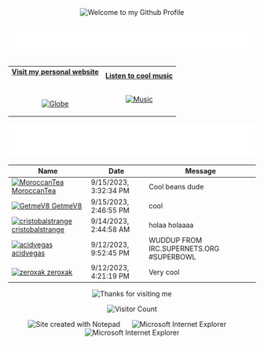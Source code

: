<!-- "Hero" Header -->
<div align="center">
  <img src="https://github.com/BrunnerLivio/brunnerlivio/blob/master/images/welcome.png?raw=true" style="max-width: 100%;" alt="Welcome to my Github Profile" />
  <br />
  <br />
  <img height="50" alt="My Name is Livio and I like Node.js" src="images/personal_note.svg" />
  <br />
  <br />

</div>

<!-- Social -->
<table width="100%" align="center">
<tr>
<td align="center">
<a href="https://brunnerliv.io">
<strong>Visit my personal website </strong>
<br />
<br />
<br />

<p>

<img alt="Globe" height="80" src="images/globe.gif">
</a>
</p>

</td>


<td align="center">
<a href="https://www.youtube.com/watch?v=3YxaaGgTQYM&ab_channel=EvanescenceVEVO">
<strong>Listen to cool music</strong>
<br />
<br />


<p>
<img height="100" alt="Music" src="images/music.gif"> 
</a>
</p>

</td>
</tr>
</table>

<div align="center">
<a href="https://github.com/BrunnerLivio/brunnerlivio/issues/62#issuecomment-new"><img src="images/guestbook.svg"></a> 
</div>

<!-- Guestbook -->
| Name | Date | Message |
|---|---|---|
| <a href="https://github.com/MoroccanTea"><img width="24" src="https://avatars.githubusercontent.com/u/58166226?s=24&u=d5228096e3dc635981670732caf7f97bbaa7a4a6&v=4" alt="MoroccanTea" /> MoroccanTea</a> |9/15/2023, 3:32:34 PM|Cool beans dude|
| <a href="https://github.com/GetmeV8"><img width="24" src="https://avatars.githubusercontent.com/u/108615297?s=24&u=447bbb61f2da80dca923baf8fb50d6eda3df3062&v=4" alt="GetmeV8" /> GetmeV8</a> |9/15/2023, 2:46:55 PM|cool|
| <a href="https://github.com/cristobalstrange"><img width="24" src="https://avatars.githubusercontent.com/u/110940864?s=24&u=a1363a8868167eb765915baaba283e889ff3e41b&v=4" alt="cristobalstrange" /> cristobalstrange</a> |9/14/2023, 2:44:58 AM|holaa holaaaa|
| <a href="https://github.com/acidvegas"><img width="24" src="https://avatars.githubusercontent.com/u/14335118?s=24&u=8eb5b7c6a097c5350577bd278f3d4278b4c41409&v=4" alt="acidvegas" /> acidvegas</a> |9/12/2023, 9:52:45 PM|WUDDUP FROM IRC.SUPERNETS.ORG #SUPERBOWL|
| <a href="https://github.com/zeroxak"><img width="24" src="https://avatars.githubusercontent.com/u/138543583?s=24&v=4" alt="zeroxak" /> zeroxak</a> |9/12/2023, 4:21:19 PM|Very cool|
<!-- /Guestbook -->

<!-- Footer -->

<div align="center">

<img height="120" alt="Thanks for visiting me" width="100%" src="https://raw.githubusercontent.com/BrunnerLivio/brunnerlivio/master/images/marquee.svg" />
<br />

![Visitor Count](https://profile-counter.glitch.me/brunnerlivio/count.svg)


<img src="https://raw.githubusercontent.com/BrunnerLivio/brunnerlivio/master/images/notepad.gif" alt="Site created with Notepad" height="30" />
<!-- "margin-right: whatever;" -->
<span>&nbsp;&nbsp;&nbsp;&nbsp;</span>  
<img src="https://raw.githubusercontent.com/BrunnerLivio/brunnerlivio/master/images/ie_logo.gif" alt="Microsoft Internet Explorer" />
<span>&nbsp;&nbsp;&nbsp;&nbsp;</span>  
<img src="https://raw.githubusercontent.com/BrunnerLivio/brunnerlivio/master/images/noframes.gif" alt="Microsoft Internet Explorer" />

</div>
